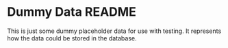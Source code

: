 # Dummy Data README

This is just some dummy placeholder data for use with testing. It represents how the data could be stored in the database.